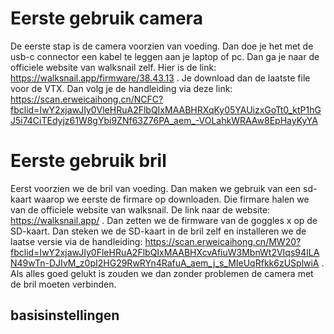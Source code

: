# Eerste gebruik camera
 
 De eerste stap is de camera voorzien van voeding. Dan doe je het met de usb-c connector een kabel te leggen aan je laptop of pc. Dan ga je naar de officiele website van walksnail zelf. Hier is de link: https://walksnail.app/firmware/38.43.13 . Je download dan de laatste file voor de VTX. Dan volg je de handleiding via deze link: https://scan.erweicaihong.cn/NCFC?fbclid=IwY2xjawJIy0VleHRuA2FlbQIxMAABHRXqKy05YAUizxGoTt0_ktP1hGJ5i74CiTEdyjz61W8gYbi9ZNf63Z76PA_aem_-VOLahkWRAAw8EpHayKyYA

# Eerste gebruik bril 

Eerst voorzien we de bril van voeding. Dan maken we gebruik van een sd-kaart waarop we eerste de firmare op downloaden. Die firmare halen we van de officiele website van walksnail. De link naar de website: https://walksnail.app/ . Dan zetten we de firmware van de goggles x op de SD-kaart. Dan steken we de SD-kaart in de bril zelf en installeren we de laatse versie via de handleiding: https://scan.erweicaihong.cn/MW20?fbclid=IwY2xjawJIy0FleHRuA2FlbQIxMAABHXcvAfiuW3MbnWt2VIqs94ILAN49wTn-DJIvM_z0pI2HG29RwRYn4RafuA_aem_j_s_MIeUqRfkk6zUSplwiA . Als alles goed gelukt is zouden we dan zonder problemen de camera met de bril moeten verbinden. 

## basisinstellingen
